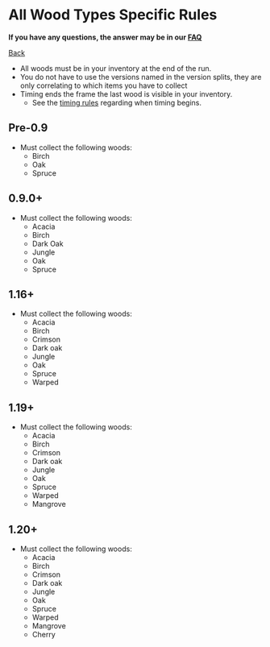 # All Wood Types Specific Rules

**If you have any questions, the answer may be in our
[FAQ](https://www.speedrun.com/mcbe/thread/vdv9t)**

[Back](../README.md)

* All woods must be in your inventory at the end of the run.
* You do not have to use the versions named in the version splits, they are only correlating to which items you have to collect
* Timing ends the frame the last wood is visible in your inventory.
	- See the [timing rules](../global/README.md#timing-rules) regarding
	when timing begins.

## Pre-0.9

* Must collect the following woods:
	- Birch
	- Oak
	- Spruce

## 0.9.0+

* Must collect the following woods:
	- Acacia
	- Birch
	- Dark Oak
	- Jungle
	- Oak
	- Spruce

## 1.16+

* Must collect the following woods:
	- Acacia
	- Birch
	- Crimson
	- Dark oak
	- Jungle
	- Oak
	- Spruce
	- Warped

## 1.19+

* Must collect the following woods:
	- Acacia
	- Birch
	- Crimson
	- Dark oak
	- Jungle
	- Oak
	- Spruce
	- Warped
	- Mangrove

## 1.20+

* Must collect the following woods:
	- Acacia
	- Birch
	- Crimson
	- Dark oak
	- Jungle
	- Oak
	- Spruce
	- Warped
	- Mangrove
	- Cherry
